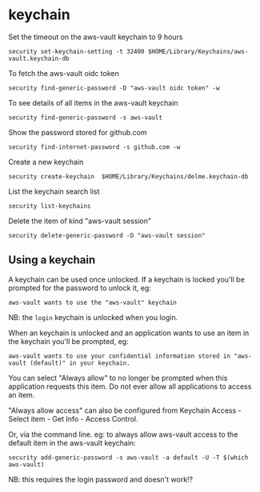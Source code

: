 # keychain

Set the timeout on the aws-vault keychain to 9 hours

```
security set-keychain-setting -t 32400 $HOME/Library/Keychains/aws-vault.keychain-db
```

To fetch the aws-vault oidc token

```
security find-generic-password -D "aws-vault oidc token" -w
```

To see details of all items in the aws-vault keychain

```
security find-generic-password -s aws-vault
```

Show the password stored for github.com

```
security find-internet-password -s github.com -w
```

Create a new keychain

```
security create-keychain  $HOME/Library/Keychains/delme.keychain-db
```

List the keychain search list

```
security list-keychains
```

Delete the item of kind "aws-vault session"

```
security delete-generic-password -D "aws-vault session"
```

## Using a keychain

A keychain can be used once unlocked. If a keychain is locked you'll be prompted for the password to unlock it, eg:

```
aws-vault wants to use the "aws-vault" keychain
```

NB: the `login` keychain is unlocked when you login.

When an keychain is unlocked and an application wants to use an item in the keychain you'll be prompted, eg:

```
aws-vault wants to use your confidential information stored in "aws-vault (default)" in your keychain.
```

You can select "Always allow" to no longer be prompted when this application requests this item. Do not ever allow all applications to access an item.

"Always allow access" can also be configured from Keychain Access - Select item - Get Info - Access Control.

Or, via the command line. eg: to always allow aws-vault access to the default item in the aws-vault keychain:

```
security add-generic-password -s aws-vault -a default -U -T $(which aws-vault)
```

NB: this requires the login password and doesn't work!?
